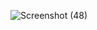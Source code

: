 ![Screenshot (48)](https://github.com/PrAtIkKmIsHrA/MyNewsApp/assets/153734112/f32a0adf-0c43-471f-bc68-ea241d5bd467)
